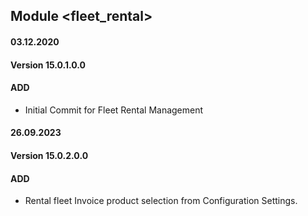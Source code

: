 ## Module <fleet_rental>

#### 03.12.2020
#### Version 15.0.1.0.0
#### ADD
- Initial Commit for Fleet Rental Management

#### 26.09.2023
#### Version 15.0.2.0.0
#### ADD

- Rental fleet Invoice product selection from Configuration Settings.


